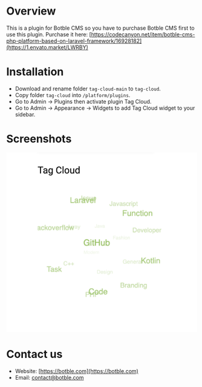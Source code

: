 # Overview
This is a plugin for Botble CMS so you have to purchase Botble CMS first to use this plugin.
Purchase it here: [https://codecanyon.net/item/botble-cms-php-platform-based-on-laravel-framework/16928182](https://1.envato.market/LWRBY)

# Installation
- Download and rename folder `tag-cloud-main` to `tag-cloud`.
- Copy folder `tag-cloud` into `/platform/plugins`.
- Go to Admin -> Plugins then activate plugin Tag Cloud.
- Go to Admin -> Appearance -> Widgets to add Tag Cloud widget to your sidebar.

# Screenshots

![Screenshot](https://raw.githubusercontent.com/sangnguyenplus/tag-cloud/main/public/images/screenshot.png)

# Contact us
- Website: [https://botble.com](https://botble.com)
- Email: [contact@botble.com](mailto:contact@botble.com)
